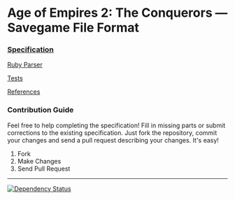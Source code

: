 # Age of Empires 2: The Conquerors &mdash; Savegame File Format

### [Specification](specification)

[Ruby Parser](parser)

[Tests](tests)

[References](references)

### Contribution Guide

Feel free to help completing the specification!
Fill in missing parts or submit corrections to the existing specification. 
Just fork the repository, commit your changes and send a pull request describing your changes. It's easy!

1. Fork
2. Make Changes
3. Send Pull Request

---
[![Dependency Status](https://gemnasium.com/stefan-kolb/aoc-mgx-format.png)](https://gemnasium.com/stefan-kolb/aoc-mgx-format)

